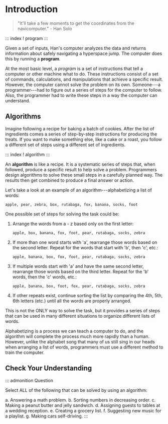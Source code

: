 # Introduction

> \"It\'ll take a few moments to get the coordinates from the
> navicomputer.\" - Han Solo

::: index
! program
:::

Given a set of inputs, Han\'s computer analyzes the data and returns
information about safely navigating a hyperspace jump. The computer does
this by running a **program**.

At the most basic level, a *program* is a set of instructions that tell
a computer or other machine what to do. These instructions consist of a
set of commands, calculations, and manipulations that achieve a specific
result. However, the computer cannot solve the problem on its own.
Someone\-\--a programmer\-\--had to figure out a series of steps for the
computer to follow. Also, the programmer had to write these steps in a
way the computer can understand.

## Algorithms

Imagine following a recipe for baking a batch of cookies. After the list
of ingredients comes a series of step-by-step instructions for producing
the treats. If you want to make something else, like a cake or a roast,
you follow a different set of steps using a different set of
ingredients.

::: index
! algorithm
:::

An **algorithm** is like a recipe. It is a systematic series of steps
that, when followed, produce a specific result to help solve a problem.
Programmers design algorithms to solve these small steps in a carefully
planned way. The results then get combined to produce a final answer or
action.

Let\'s take a look at an example of an algorithm\-\--alphabetizing a
list of words:

`apple, pear, zebra, box, rutabaga, fox, banana, socks, foot`

One possible set of steps for solving the task could be:

1.  Arrange the words from a - z based only on the first letter:

    `apple, box, banana, fox, foot, pear, rutabaga, socks, zebra`

2.  If more than one word starts with \'a\', rearrange those words based
    on the second letter. Repeat for the words that start with \'b\',
    then \'c\', etc.:

    `apple, banana, box, fox, foot, pear, rutabaga, socks, zebra`

3.  If multiple words start with \'a\' and have the same second letter,
    rearrange those words based on the third letter. Repeat for the
    \'b\' words, then the \'c\' words, etc.:

    `apple, banana, box, foot, fox, pear, rutabaga, socks, zebra`

4.  If other repeats exist, continue sorting the list by comparing the
    4th, 5th, 6th letters (etc.) until all the words are properly
    arranged.

This is not the ONLY way to solve the task, but it provides a series of
steps that can be used in many different situations to organize
different lists of words.

Alphabetizing is a process we can teach a computer to do, and the
algorithm will complete the process much more rapidly than a human.
However, unlike the alphabet song that many of us still sing in our
heads when arranging a list of words, programmers must use a different
method to train the computer.

## Check Your Understanding

::: admonition
Question

Select ALL of the following that can be solved by using an algorithm:

a.  Answering a math problem.
b.  Sorting numbers in decreasing order.
c.  Making a peanut butter and jelly sandwich.
d.  Assigning guests to tables at a wedding reception.
e.  Creating a grocery list.
f.  Suggesting new music for a playlist.
g.  Making cars self-driving.
:::

